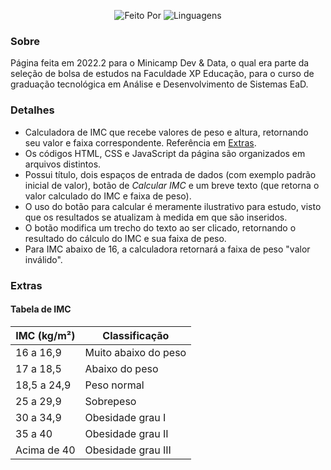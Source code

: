 <p align="center">
    <img alt="Feito Por" src="https://img.shields.io/badge/Feito%20Por-Emily%20Matias-purple?style=for-the-badge">
    <img alt="Linguagens" src="https://img.shields.io/badge/Linguagens-HTML,_CSS,_JS-blue?style=for-the-badge">
</p>

### Sobre

Página feita em 2022.2 para o Minicamp Dev & Data, o qual era parte da seleção de bolsa de estudos na Faculdade XP Educação, para o curso de graduação tecnológica em Análise e Desenvolvimento de Sistemas EaD.

### Detalhes

- Calculadora de IMC que recebe valores de peso e altura, retornando seu valor e faixa correspondente. Referência em [Extras](#Tabela-de-IMC).
- Os códigos HTML, CSS e JavaScript da página são organizados em arquivos distintos.
- Possui título, dois espaços de entrada de dados (com exemplo padrão inicial de valor), botão de *Calcular IMC* e um breve texto (que retorna o valor calculado do IMC e faixa de peso).
- O uso do botão para calcular é meramente ilustrativo para estudo, visto que os resultados se atualizam à medida em que são inseridos.
- O botão modifica um trecho do texto ao ser clicado, retornando o resultado do cálculo do IMC e sua faixa de peso.
- Para IMC abaixo de 16, a calculadora retornará a faixa de peso "valor inválido".

### Extras

#### Tabela de IMC

| IMC (kg/m²)  | Classificação        |
|--------------|----------------------|
| 16 a 16,9    | Muito abaixo do peso |
| 17 a 18,5    | Abaixo do peso       |
| 18,5 a 24,9  | Peso normal          |
| 25 a 29,9    | Sobrepeso            |
| 30 a 34,9    | Obesidade grau I     |
| 35 a 40      | Obesidade grau II    |
| Acima de 40  | Obesidade grau III   |